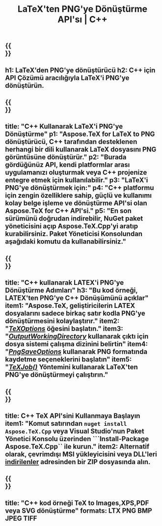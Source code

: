 ﻿---
translation: true
template: /_templates/_conversion-child-cpp.md
title: LaTeX'ten PNG'ye Dönüştürme API'sı | C++
description: LaTeX'ten PNG'ye dönüştürme işlevi. Bu şirket içi C++ kitaplığını projenize entegre edin veya LaTeX'i PNG'ye dönüştürmek için platformlar arası uygulamaları kullanın.
keywords: lateksten png api cpp'ye, latex2png c++'ı entegre eder
url: /cpp/conversion/latex-to-png/
family: tex
platformtag: cpp
feature: conversion
informat: LATEX
outformat: PNG
otherformats: PNG JPEG TIFF PDF SVG XPS
---

{{<section banner>}}
---
h1: LaTeX'den PNG'ye dönüştürücü
h2: C++ için API Çözümü aracılığıyla LaTeX'i PNG'ye dönüştürün.
---

{{<section overview>}}
---
title: "C++ Kullanarak LaTeX'i PNG'ye Dönüştürme"
p1: "Aspose.TeX for LaTeX to PNG dönüştürücü, C++ tarafından desteklenen herhangi bir dili kullanarak LaTeX dosyasını PNG görüntüsüne dönüştürür."
p2: "Burada gördüğünüz API, kendi platformlar arası uygulamanızı oluşturmak veya C++ projenize entegre etmek için kullanılabilir."
p3: "LaTeX'i PNG'ye dönüştürmek için:"
p4: "C++ platformu için zengin özelliklere sahip, güçlü ve kullanımı kolay belge işleme ve dönüştürme API'si olan Aspose.TeX for C++ API'si."
p5: "En son sürümünü doğrudan indirebilir, NuGet paket yöneticisini açıp Aspose.TeX.Cpp'yi aratıp kurabilirsiniz. Paket Yöneticisi Konsolundan aşağıdaki komutu da kullanabilirsiniz."
---

{{<section feature1>}}
---
title: "C++ kullanarak LATEX'i PNG'ye Dönüştürme Adımları"
h3: "Bu kod örneği, LATEX'ten PNG'ye C++ Dönüşümünü açıklar"
item1: "Aspose.TeX, geliştiricilerin LATEX dosyalarını sadece birkaç satır kodla PNG'ye dönüştürmesini kolaylaştırır."
item2: "[*TeXOptions*](https://reference.aspose.com/tex/cpp/class/aspose.te_x.te_x_options) öğesini başlatın."
item3: "[*OutputWorkingDirectory*](https://reference.aspose.com/tex/cpp/class/aspose.te_x.te_x_options#aa4f4ea6dab7db5ba1b40800495f16f63) kullanarak çıktı için dosya sistemi çalışma dizinini belirtin"
item4: "[*PngSaveOptions*](https://reference.aspose.com/tex/cpp/class/aspose.te_x.presentation.image.png_save_options) kullanarak PNG formatında kaydetme seçeneklerini başlatın"
item5: "[*TeXJob()*](https://reference.aspose.com/tex/cpp/class/aspose.te_x.te_x_job) Yöntemini kullanarak LaTeX'ten PNG'ye dönüştürmeyi çalıştırın."
---

{{<section feature2>}}
---
title: C++ TeX API'sini Kullanmaya Başlayın
item1: "Komut satırından ```nuget install Aspose.TeX.Cpp``` veya Visual Studio'nun Paket Yönetici Konsolu üzerinden ```Install-Package Aspose.TeX.Cpp`` ile kurun."
item2: Alternatif olarak, çevrimdışı MSI yükleyicisini veya DLL'leri [indirilenler](https://downloads.aspose.com/tex/cpp) adresinden bir ZIP dosyasında alın.
---

{{<section widget>}}
---
title: "C++ kod örneği TeX to Images,XPS,PDF veya SVG dönüştürme"
formats: LTX PNG BMP JPEG TIFF
---
